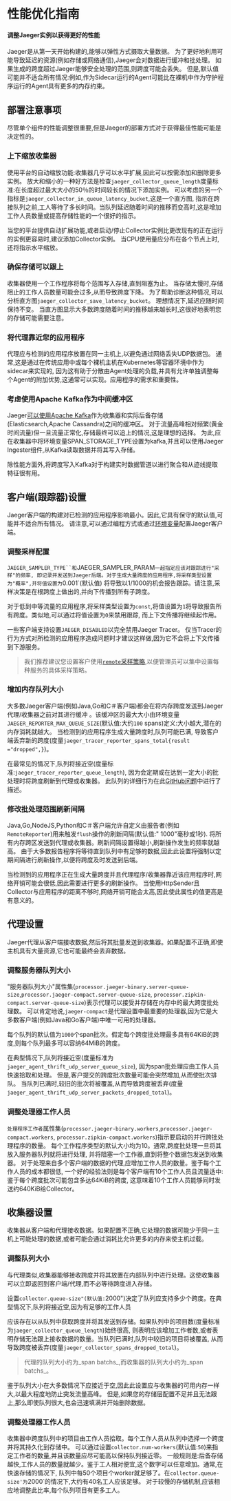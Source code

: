 # 性能优化指南

#### 调整Jaeger实例以获得更好的性能

Jaeger是从第一天开始构建的,能够以弹性方式摄取大量数据。 为了更好地利用可能导致延迟的资源\(例如存储或网络通信\),Jaeger会对数据进行缓冲和批处理。 如果生成的跨度超过Jaeger能够安全处理的范围,则跨度可能会丢失。 但是,默认值可能并不适合所有情况:例如,作为Sidecar运行的Agent可能比在裸机中作为守护程序运行的Agent具有更多的内存约束。

## 部署注意事项

尽管单个组件的性能调整很重要,但是Jaeger的部署方式对于获得最佳性能可能是决定性的。

### 上下缩放收集器

使用平台的自动缩放功能:收集器几乎可以水平扩展,因此可以按需添加和删除更多实例。 放大和缩小的一种好方法是检查`jaeger_collector_queue_length`度量标准:在长度超过最大大小的50％的时间较长的情况下添加实例。 可以考虑的另一个指标是`jaeger_collector_in_queue_latency_bucket`,这是一个直方图, 指示在跨接队列之前,工人等待了多长时间。当队列延迟随着时间的推移而变高时,这是增加工作人员数量或提高存储性能的一个很好的指示。

当您的平台提供自动扩展功能,或者启动/停止Collector实例比更改现有的正在运行的实例更容易时,建议添加Collector实例。 当CPU使用量应分布在各个节点上时,还将指示水平缩放。

### 确保存储可以跟上

收集器使用一个工作程序将每个范围写入存储,直到阻塞为止。 当存储太慢时,存储阻止的工作人员数量可能会过多,从而导致跨度下降。 为了帮助诊断这种情况,可以分析直方图`jaeger_collector_save_latency_bucket`。 理想情况下,延迟应随时间保持不变。 当直方图显示大多数跨度随着时间的推移越来越长时,这很好地表明您的存储可能需要注意。

### 将代理靠近您的应用程序

代理应与检测的应用程序放置在同一主机上,以避免通过网络丢失UDP数据包。 通常,这是通过在传统应用中或每个裸机主机在Kubernetes等容器环境中作为sidecar来实现的, 因为这有助于分散由Ag​​ent处理的负载,并具有允许单独调整每个Agent的附加优势,这通常可以实现。应用程序的需求和重要性。

### 考虑使用Apache Kafka作为中间缓冲区

Jaeger[可以使用Apache Kafka](architecture/)作为收集器和实际后备存储\(Elasticsearch,Apache Cassandra\)之间的缓冲区。 对于流量高峰相对频繁\(黄金时间流量\)但一旦流量正常化,存储最终可以追上的情况,这是理想的选择。 为此,应在收集器中将环境变量SPAN\_STORAGE\_TYPE设置为kafka,并且可以使用Jaeger Ingester组件,从Kafka读取数据并将其写入存储。

除性能方面外,将跨度写入Kafka对于构建实时数据管道以进行聚合和从迹线提取特征很有用。

## 客户端\(跟踪器\)设置

Jaeger客户端的构建对已检测的应用程序影响最小。因此,它具有保守的默认值,可能并不适合所有情况。 请注意,可以通过编程方式或通过[环境变量](client-library/client-features.md)配置Jaeger客户端。

### 调整采样配置

```JAEGER_SAMPLER_TYPE``和```JAEGER\_SAMPLER\_PARAM`一起指定应该对跟踪进行"采样"的频率, 即记录并发送到Jaeger后端。对于生成大量跨度的应用程序,将采样类型设置为"概率",并将值设置为`0.001\`\(默认值\) 将导致以1/1000的机会报告跟踪。请注意,采样决策是在根跨度上做出的,并向下传播到所有子跨度。

对于低到中等流量的应用程序,将采样类型设置为`const`,将值设置为`1`将导致报告所有跨度。类似地,可以通过将值设置为`0`来禁用跟踪, 而上下文传播将继续起作用。

一些客户端支持设置`JAEGER_DISABLED`以完全禁用Jaeger Tracer。 仅当Tracer的行为方式对所检测的应用程序造成问题时才建议这样做,因为它不会将上下文传播到下游服务。

> 我们推荐建议您设置客户使用[`remote`采样策略](architecture/sampling.md#收集器采样配置),以便管理员可以集中设置每种服务的具体采样策略。

### 增加内存队列大小

大多数Jaeger客户端\(例如Java,Go和C＃客户端\)都会在将内存跨度发送到Jaeger代理/收集器之前对其进行缓冲 。该缓冲区的最大大小由环境变量`JAEGER_REPORTER_MAX_QUEUE_SIZE`\(默认值:大约`100` spans\)定义:大小越大,潜在的内存消耗就越大。 当检测到的应用程序生成大量跨度时,队列可能已满, 导致客户端丢弃新的跨度\(度量`jaeger_tracer_reporter_spans_total{result ="dropped",}`\)。

在最常见的情况下,队列将接近空\(度量标准:`jaeger_tracer_reporter_queue_length`\), 因为会定期或在达到一定大小的批处理时将跨度刷新到代理或收集器。 此队列的详细行为在此[GitHub问题](https://github.com/jaegertracing/jaeger-client-java/issues/607)中进行了描述。

### 修改批处理范围刷新间隔

Java,Go,NodeJS,Python和C＃客户端允许自定义由报告者\(例如`RemoteReporter`\)用来触发`flush`操作的刷新间隔\(默认值:" 1000"毫秒或1秒\). 将所有内存跨区发送到代理或收集器。刷新间隔设置得越小,刷新操作发生的频率就越高。 由于大多数报告程序将等待直到队列中有足够的数据,因此此设置将强制以定期间隔进行刷新操作,以便将跨度及时发送到后端。

当检测到的应用程序正在生成大量跨度并且代理程序/收集器靠近该应用程序时,网络开销可能会很低,因此需要进行更多的刷新操作。 当使用HttpSender且Collector与应用程序的距离不够时,网络开销可能会太高,因此使此属性的值更高是有意义的。

## 代理设置

Jaeger代理从客户端接收数据,然后将其批量发送到收集器。如果配置不正确,即使主机具有大量资源,它也可能最终会丢弃数据。

### 调整服务器队列大小

"服务器队列大小"属性集\(`processor.jaeger-binary.server-queue-size`,`processor.jaeger-compact.server-queue-size`, `processor.zipkin-compact.server-queue-size`\)表示代理可以接受并存储在内存中的最大跨度批处理数。 可以肯定地说,`jaeger-compact`是代理设置中最重要的处理器,因为它是大多数客户端\(例如Java和Go客户端\)中唯一可用的处理器。

每个队列的默认值为`1000`个span批次。假定每个跨度批处理最多具有64KiB的跨度,则每个队列最多可以容纳64MiB的跨度。

在典型情况下,队列将接近空\(度量标准为`jaeger_agent_thrift_udp_server_queue_size`\), 因为span批处理应由工作人员快速拾取和处理。 但是,客户提交的跨度批次数量可能会突然增加,从而使批次排队。 当队列已满时,较旧的批次将被覆盖,从而导致跨度被丢弃\(度量`jaeger_agent_thrift_udp_server_packets_dropped_total`\)。

### 调整处理器工作人员

`处理程序工作者`属性集\(`processor.jaeger-binary.workers`,`processor.jaeger-compact.workers`, `processor.zipkin-compact.workers`\)指示要启动的并行跨批处理程序的数量。 每个工作程序类型的默认大小均为10。通常,跨度批处理一旦将其放入服务器队列就将进行处理, 并将阻塞一个工作器,直到将整个数据包发送到收集器。 对于处理来自多个客户端的数据的代理,应增加工作人员的数量。鉴于每个工作人员的成本都很低, 一个好的经验法则是每个客户端有10个工作人员且流量适中:鉴于每个跨度批次可能包含多达64KiB的跨度, 这意味着10个工作人员能够同时发送约640KiB给Collector。

## 收集器设置

收集器从客户端和代理接收数据。如果配置不正确,它处理的数据可能少于同一主机上可能处理的数据,或者可能会通过消耗比允许更多的内存来使主机过载。

### 调整队列大小

与代理类似,收集器能够接收跨度并将其放置在内部队列中进行处理。这使收集器可以立即返回到客户端/代理,而不必等待跨度进入存储。

设置`collector.queue-size"(默认值:`2000"\)决定了队列应支持多少个跨度。在典型情况下,队列将接近空,因为有足够的工作人员

应该存在以从队列中获取跨度并将其发送到存储。如果队列中的项目数\(度量标准为`jaeger_collector_queue_length`\)始终很高, 则表明应该增加工作者数,或者表明存储无法跟上接收数据的数量。当队列已满时,队列中较旧的项目将被覆盖, 从而导致跨度被丢弃\(度量`jaeger_collector_spans_dropped_total`\)。

> 代理的队列大小约为_span batchs_,而收集器的队列大小约为_span batchs_。

鉴于队列大小在大多数情况下应接近于空,因此此设置应与收集器的可用内存一样大,以最大程度地防止突发流量高峰。 但是,如果您的存储层配置不足并且无法跟上,那么即使队列很大,也会迅速填满并开始删除数据。

### 调整处理器工作人员

收集器中跨度队列中的项目由工作人员拾取。每个工作人员从队列中选择一个跨度并将其持久化到存储中。 可以通过设置`collector.num-workers`\(默认值:`50`\)来指定工作者的数量,并且该数量应尽可能高以保持队列接近零。 一般规则是:后备存储越快,工作人员的数量就越少。鉴于工人相对便宜,这个数字可以任意增加。通常,在快速存储的情况下, 队列中每50个项目个worker就足够了。在`collector.queue-size'为`2000\`的情况下,大约有40名工人应该足够。 对于较慢的存储机制,应该相应地调整此比率,每个队列项目有更多工人。

